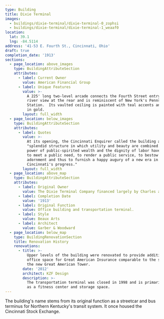 ```yaml
---
type: Building
title: Dixie Terminal
images:
  - buildings/dixie-terminal/dixie-terminal-0_zophsi
  - buildings/dixie-terminal/dixie-terminal-1_weaaf0
location:
  lat: 39.1
  lng: -84.5114
address: '41-53 E. Fourth St., Cincinnati, Ohio'
draft: true
completion_date: '1913'
sections:
  - page_location: above_images
    type: BuildingAttributeSection
    attributes:
      - label: Current Owner
        value: American Financial Group
      - label: Unique Features
        value: >-
          A 225' long two-level arcade connects the Fourth Street entry to the
          river view at the rear and is reminiscent of New York's Pennsylvania
          Station.  Its vaulted ceiling is painted with teal accents and trimmed
          in gold.
        layout: full_width
  - page_location: below_images
    type: BuildingAttributeSection
    attributes:
      - label: Quotes
        value: >-
          At its opening, the Cincinnati Enquirer called the building a
          "splendid structure in which utility and beauty are combined.  The
          power of public-spirited wealth and the dignity of labor have united
          to meet a public need, to render a public service, to bestow a civic
          adornment and thus to furnish a happy augury of a new era in
          Cincinnati's progress."
        layout: full_width
  - page_location: above_map
    type: BuildingAttributeSection
    attributes:
      - label: Original Owner
        value: The Dixie Terminal Company financed largely by Charles and Robert Taft
      - label: Completion Date
        value: '1913'
      - label: Original Function
        value: Office building and transportation terminal.
      - label: Style
        value: Beaux Arts
      - label: Architect
        value: Garber & Woodward
  - page_location: below_map
    type: BuildingRenovationSection
    title: Renovation History
    renovations:
      - title: >-
          Upper levels of the building were renovated to provide additional
          office space for Great American Insurance comparable to the space in
          the new Great American Tower.
        date: '2012'
        architect: KZF Design
        description: >-
          The transportation terminal was closed in 1998 and is primarily used
          as a fitness center and storage space.
---
```


The building's name stems from its original function as a streetcar and bus terminus for Northern Kentucky's transit system. It once housed the Cincinnati Stock Exchange.
